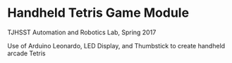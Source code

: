 # Handheld Tetris Game Module

TJHSST Automation and Robotics Lab, Spring 2017 

Use of Arduino Leonardo, LED Display, and Thumbstick to create handheld arcade Tetris
